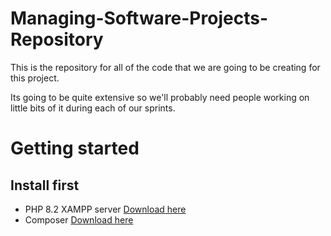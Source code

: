 # Managing-Software-Projects-Repository
This is the repository for all of the code that we are going to be creating for this project. 

Its going to be quite extensive so we'll probably need people working on little bits of it during each of our sprints.

# Getting started

## Install first
- PHP 8.2 XAMPP server [Download here](https://www.apachefriends.org/download.html)
- Composer [Download here](https://getcomposer.org/Composer-Setup.exe)

  
